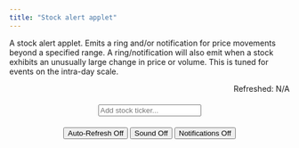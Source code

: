```yaml
---
title: "Stock alert applet"
---
```


A stock alert applet. Emits a ring and/or notification for price movements beyond a specified range. A ring/notification will also emit when a stock exhibits an unusually large change in price or volume. This is tuned for events on the intra-day scale.


<div>
	
	
<div id="msg" style="width:max-content; margin-left:auto; margin-right:0px; cursor:pointer" onclick="update()">Refreshed: N/A</div>
	
<div style="width:max-content; margin:auto">
<input onkeyup="if (event.keyCode == 27) this.value = '';
		else if (event.keyCode == 13) {
			event.preventDefault(); 
			submitTicker();
		}"
id="tickerInput" style="margin:20px;" autocomplete="off" placeholder="Add stock ticker..."> 
</div>
	
<div style="width:max-content; margin:auto">
<audio id="audio" src="{{ "that-was-quick.mp3" | relative_url }}" autostart="false"></audio>
<button onclick="toggleAlerts(this);">Auto-Refresh Off</button>
<button onclick="toggleSound(this);" id="soundButton">Sound Off</button>
<button onclick="toggleNotifications(this);" id="notificationButton">Notifications Off</button>
</div>
	
<ul style="list-style-type:none; padding-left:0px" id="stocklist"></ul>
	
</div>


<script> ////////////////////////////////////////////////////////////////
var tickerList = [];
var volumes = {};
var prices = {};
let hourglasstimer;
	
function avgVariation(arr) {
	let diffarr = [];
	for (let i = 0; i < arr.length - 1; i++) {
		if (arr[i + 1] > 0 && arr[i] > 0) {
			if (arr[i + 1] > arr[i]) diffarr.push(arr[i + 1] - arr[i]);
			else diffarr.push(arr[i] - arr[i + 1]);
		}
	}
	if (diffarr.length < arr.length - 2) return -1;
				       
	var total = 0;
	for(var i = 0; i < diffarr.length; i++) {
	    total += diffarr[i];
	}
	return avg = total / diffarr.length;
}
	
function currentVariation(arr) {
	let diffarr = [];
	for (let i = arr.length - 2; i < arr.length - 1; i++) {
		if (arr[i + 1] > 0 && arr[i] > 0) {
			if (arr[i + 1] > arr[i]) diffarr.push(arr[i + 1] - arr[i]);
			else diffarr.push(arr[i] - arr[i + 1]);
		}
	}
	if (diffarr.length > 0) return diffarr[0];
	else return -1;
}
	
function toggleAlerts(elt) {
	if (hourglasstimer) {
		elt.style.backgroundColor = "";
		elt.textContent = "Auto-Refresh Off";
		clearInterval(hourglasstimer);
		hourglasstimer = "";
		for (let x in prices) {
			prices[x] = [-1,-1,-1,-1,-1,-1,-1,-1,-1,-1,-1,-1,-1,-1,-1];
			volumes[x] = [-1,-1,-1,-1,-1,-1,-1,-1,-1,-1,-1,-1,-1,-1,-1];
		}
	} else {	
		elt.style.backgroundColor = "#aaa";
		elt.textContent = "Auto-Refresh On";
		hourglasstimer = setInterval(function() {
			update();
		}, 5000);
	}
}
	
function toggleSound(elt) {
	if (elt.textContent == "Sound On") {
		elt.style.backgroundColor = "";
		elt.textContent = "Sound Off";
	} else {	
		elt.style.backgroundColor = "#aaa";
		elt.textContent = "Sound On";
		D('audio').play();
	}
}
	
function toggleNotifications(elt) {
	if (elt.textContent == "Notifications On") {
		elt.style.backgroundColor = "";
		elt.textContent = "Notifications Off";
	} else {	
	
		  // Let's check if the browser supports notifications
		  if (!("Notification" in window)) alert("This browser does not support desktop notification");

		  // Let's check whether notification permissions have already been granted
		  else if (Notification.permission === "granted") {	
			elt.style.backgroundColor = "#aaa";
			elt.textContent = "Notifications On";
		  }	
		  // Otherwise, we need to ask the user for permission
		  else if (Notification.permission !== "denied") {
		    Notification.requestPermission().then(function (permission) {
		      // If the user accepts, let's create a notification
		      if (permission === "granted") {
				elt.style.backgroundColor = "#aaa";
				elt.textContent = "Notifications On";
		      }
		    });
		  }	
	}
}

function matchPercent(ticker, safeObj) {
	let current = parseFloat(D(ticker + "-current").value);
	
	if (D(ticker + "-lowerPercent") != safeObj) D(ticker + "-lowerPercent").value = round(( current - parseFloat(D(ticker + "-lower").value) )/current);
	if (D(ticker + "-upperPercent") != safeObj) D(ticker + "-upperPercent").value = round(( parseFloat(D(ticker + "-upper").value) - current )/current);
	if (D(ticker + "-lower") != safeObj) D(ticker + "-lower").value = round( current * (1 - parseFloat(D(ticker + "-lowerPercent").value)));
	if (D(ticker + "-upper") != safeObj) D(ticker + "-upper").value = round( current * (1 + parseFloat(D(ticker + "-upperPercent").value)));
	
}

function update() {
	if (tickerList.length > 0) {
	let query = 'https://query1.finance.yahoo.com/v7/finance/quote?symbols=' + tickerList.join();
		
	fetch("https://sandboxansyble.herokuapp.com/", 
		{cache:'no-cache', headers: {'Target-URL': query }}).then(function(response) {
		return response.json();
	}).then(function(data) { 
	
	let buffer = data.quoteResponse.result;
	
	if (buffer) {
		let ring = false;
		var d = new Date();
		var n = d.toLocaleTimeString();
		D('msg').textContent = "Refreshed: " + n;
		buffer.forEach(function(stockData) {
			let stock = stockData.symbol;
			D(stock + "-current").value = round(stockData.regularMarketPrice * 1);
			D(stock + "-percent").textContent = stock + " " + round(stockData.regularMarketChangePercent) + "%";
	
			if (stockData.regularMarketChangePercent > 0) D(stock + "-percent").style.color = "#0b3";
			else if (stockData.regularMarketChangePercent < 0) D(stock + "-percent").style.color = "#FF0000";
			else D(stock + "-percent").style.color = "#333";
			
			if (volumes[stock][volumes[stock].length - 1] != stockData.regularMarketVolume ||
			    prices[stock][prices[stock].length - 1] != stockData.regularMarketPrice) {
				volumes[stock].shift();			  
				volumes[stock].push(stockData.regularMarketVolume);
				prices[stock].shift();			  
				prices[stock].push(stockData.regularMarketPrice);

				let avgVol = avgVariation(volumes[stock]);
				let avgPrice = avgVariation(prices[stock]);
				let curVol = currentVariation(volumes[stock]);
				let curPrice = currentVariation(prices[stock]);

				let notify = false;
				if (avgPrice > 0 && curPrice > 0 && curPrice > 2*avgPrice) {
					if (D(stock + "-percent").style.fontWeight != "bold") {
						ring = true;
						notify = true;
						if (D('notificationButton').textContent == "Notifications On")
							new Notification(stock + "'s " + "price" + " activity is unusually high.");
					}
				} 
				if (avgVol > 0 && curVol > 0  && curVol > 2*avgVol) {	
					if (D(stock + "-percent").style.fontWeight != "bold") {
						ring = true;
						notify = true;
						if (D('notificationButton').textContent == "Notifications On")
							new Notification(stock + "'s " + "volume" + " activity is unusually high.");
					}
				} 
	
				if (notify) D(stock + "-percent").style.fontWeight = "bold";
				else D(stock + "-percent").style.fontWeight = "initial";

				if (notify && D('notificationButton').textContent == "Notifications On") {
					console.log(stock);
					console.log(avgVol);
					console.log(curVol);
					console.log(avgPrice);
					console.log(curPrice);
				}
			}
		});	
		tickerList.forEach(function(stock) {
			console.log("updating " + stock);

			let current = parseFloat(D(stock + "-current").value);
			let upper = parseFloat(D(stock + "-upper").value);
			let lower = parseFloat(D(stock + "-lower").value);

			if (current < lower) {
				if (D(stock + "-lower").style.fontWeight != "bold") {
					ring = true;
					if (D('notificationButton').textContent == "Notifications On")
						new Notification(stock + " is " + "down" + " to $" + D(stock + "-current").value);
					D(stock + "-lower").style.fontWeight = "bold";
				}
			} else D(stock + "-lower").style.fontWeight = "initial";
			if (current > upper) {
				if (D(stock + "-upper").style.fontWeight != "bold") {
					ring = true;
					if (D('notificationButton').textContent == "Notifications On")
						new Notification(stock + " is " + "up" + " to $" + D(stock + "-current").value);
					D(stock + "-upper").style.fontWeight = "bold";
				}
			} else D(stock + "-upper").style.fontWeight = "initial";
		});
	
		if (ring && D('soundButton').textContent == "Sound On") D('audio').play();	
	
	} else D('msg').textContent = "Auto-refresh error.";	
	}).catch(function(error) { console.log(error); });	
	}
}
	
function submitTicker() {
	// options: https://query2.finance.yahoo.com/v7/finance/options/
	// quote: https://query1.finance.yahoo.com/v7/finance/quote?symbols=
	let query = 'https://query1.finance.yahoo.com/v7/finance/quote?symbols=' + D('tickerInput').value;	
	fetch("https://sandboxansyble.herokuapp.com/", 
		{cache:'no-cache', headers: {'Target-URL': query }}).then(function(response) {
		return response.json();
	}).then(function(data) { 
	
	// let buffer = data.optionChain.result[0].quote;
	let buffer = data.quoteResponse.result[0];
	
	if (buffer) {	
		let stock = buffer.symbol;
	
		if (!tickerList.includes(stock)) {			
			tickerList.push(stock);

			let newli = make("li");
			newli.id = stock;
	
			let newTickerX = make("button");
			newTickerX.textContent = "X";
			newTickerX.onclick = function() { 
				tickerList.splice(tickerList.indexOf(stock), 1); 
				remove(newli); 
				delete volumes[stock];
				delete prices[stock];
			};	
	
			let newTicker = make("div");
			newTicker.id = stock + "-percent";
			newTicker.style.paddingTop = "10px";
			newTicker.textContent = stock + " " + round(buffer.regularMarketChangePercent) + "%";
			newTicker.style.display = "inline-block";	
				newTicker.style.textAlign = "center";
				newTicker.style.width = "max-content";
			if (buffer.regularMarketChangePercent > 0) newTicker.style.color = "#0b3";
			else if (buffer.regularMarketChangePercent < 0) newTicker.style.color = "#FF0000";
	
			let lowerBound = make("input");
			lowerBound.value = round(buffer.regularMarketPrice * 0.98);
			lowerBound.id = stock + "-lower";
				lowerBound.style.textAlign = "center";
				lowerBound.style.width = "80px";	
			lowerBound.onblur = function() { matchPercent(stock, lowerBound); update() };
			lowerBound.onkeydown = function() { 
				if (!(event.keyCode > 47 && event.keyCode < 58) && event.keyCode != 190 && event.keyCode != 110 && event.keyCode != 8) event.preventDefault();
			 }
			lowerBound.onkeyup = function() {
				if (event.keyCode == 13) {
					event.preventDefault(); 
					lowerBound.blur();
				}
			};
									      
									      
			let lowerPercent = make("input");
			lowerPercent.value = 2;
			lowerPercent.id = stock + "-lowerPercent";
				lowerPercent.style.textAlign = "center";
				lowerPercent.style.width = "80px";	
			lowerPercent.onblur = function() {  matchPercent(stock, lowerPercent); update() };
			lowerPercent.onkeydown = function() { 
				if (!(event.keyCode > 47 && event.keyCode < 58) && event.keyCode != 190 && event.keyCode != 110 && event.keyCode != 8) event.preventDefault();
			}
			lowerPercent.onkeyup = function() {
				if (event.keyCode == 13) {
					event.preventDefault(); 
					lowerPercent.blur();
				}
			};
	
			let current = make("input");
			current.value = round(buffer.regularMarketPrice * 1);
			current.id = stock + "-current";
			current.disabled = true;
			current.style.border = "0px";
			current.style.backgroundColor = "transparent";
			current.style.color = "#333";
				current.style.textAlign = "center";
				current.style.width = "80px";  
	
			let upperBound = make("input");
			upperBound.value = round(buffer.regularMarketPrice * 1.02);
			upperBound.id = stock + "-upper";
				upperBound.style.textAlign = "center";
				upperBound.style.width = "80px";
			upperBound.onblur = function() {  matchPercent(stock, upperBound); update() };
			upperBound.onkeydown = function() { 
				if (!(event.keyCode > 47 && event.keyCode < 58) && event.keyCode != 190 && event.keyCode != 110 && event.keyCode != 8) event.preventDefault();
			}
			upperBound.onkeyup = function() {
				if (event.keyCode == 13) {
					event.preventDefault(); 
					upperBound.blur();
				}
			};					      
									      
			let upperPercent = make("input");
			upperPercent.value = 2;
			upperPercent.id = stock + "-upperPercent";
				upperPercent.style.textAlign = "center";
				upperPercent.style.width = "80px";
			upperPercent.onblur = function() {  matchPercent(stock, upperPercent); update() };
			upperPercent.onkeydown = function() { 
				if (!(event.keyCode > 47 && event.keyCode < 58) && event.keyCode != 190 && event.keyCode != 110 && event.keyCode != 8) event.preventDefault();
			}
			upperPercent.onkeyup = function() {
				if (event.keyCode == 13) {
					event.preventDefault(); 
					upperPercent.blur();
				}
			};
	
			let m1 = make("button");
			m1.textContent = "1%";
			m1.onclick = function() { 	
				lowerBound.value = round(buffer.regularMarketPrice * 0.99);
				update();
			};	
			let m2 = make("button");
			m2.textContent = "2%";
			m2.onclick = function() { 	
				lowerBound.value = round(buffer.regularMarketPrice * 0.98);
				update();
			};	
			let m4 = make("button");
			m4.textContent = "4%";
			m4.onclick = function() { 	
				lowerBound.value = round(buffer.regularMarketPrice * 0.96);
				update();
			};	
			let m8 = make("button");
			m8.textContent = "8%";
			m8.onclick = function() { 	
				lowerBound.value = round(buffer.regularMarketPrice * 0.92);
				update();
			};	
	
	
			
			let n1 = make("button");
			n1.textContent = "1%";
			n1.onclick = function() { 	
				upperBound.value = round(buffer.regularMarketPrice * 1.01);
				update();
			};	
			let n2 = make("button");
			n2.textContent = "2%";
			n2.onclick = function() { 	
				upperBound.value = round(buffer.regularMarketPrice * 1.02);
				update();
			};	
			let n4 = make("button");
			n4.textContent = "4%";
			n4.onclick = function() { 	
				upperBound.value = round(buffer.regularMarketPrice * 1.04);
				update();
			};	
			let n8 = make("button");
			n8.textContent = "8%";
			n8.onclick = function() { 	
				upperBound.value = round(buffer.regularMarketPrice * 1.08);
				update();
			};	
	
	
			m1.style.marginRight = "20px";
			m8.style.marginLeft = "50px";
			n1.style.marginLeft = "20px";
			n8.style.marginRight = "20px";
	
			let li1 = make('div');	    
			let li2 = make('div'); 
			li1.style.margin = "auto";
			li2.style.margin = "auto";	   
			li1.style.width = "max-content";
			li2.style.width = "max-content";	    	
			li1.appendChild(newTicker);
			li2.appendChild(m8);
			li2.appendChild(m4);
			li2.appendChild(m2);
			li2.appendChild(m1);
			li2.appendChild(lowerBound);
			li2.appendChild(lowerPercent);
			li2.appendChild(current);
			li2.appendChild(upperPercent);
			li2.appendChild(upperBound);
			li2.appendChild(n1);
			li2.appendChild(n2);
			li2.appendChild(n4);
			li2.appendChild(n8);
			li2.appendChild(newTickerX);
			newli.appendChild(li1);		
			newli.appendChild(li2);
			D('stocklist').insertBefore(newli, D('stocklist').firstChild);
			volumes[stock] = [-1,-1,-1,-1,-1,-1,-1,-1,-1,-1,-1,-1,-1,-1,-1];
			prices[stock] = [-1,-1,-1,-1,-1,-1,-1,-1,-1,-1,-1,-1,-1,-1,-1];
		} else D('stocklist').insertBefore(D(stock), D('stocklist').firstChild);
	
		D('tickerInput').value = "";
	
	} else D('msg').textContent = "Ticker doesn't exist.";	
	}).catch(function(error) { console.log(error); });	
}
	
function round(num) {
	if (num > 1) return Math.round(num*100)/100;
	return Math.round(num*1000)/1000;
}
function D(string) { return document.getElementById(string);}
function make(string) { return document.createElement(string);}	
function remove(element) { element.parentNode.removeChild(element);}
</script>
    
